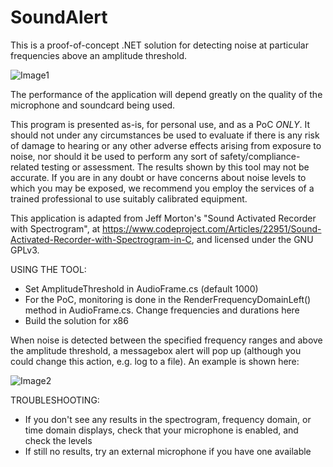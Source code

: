 # SoundAlert

This is a proof-of-concept .NET solution for detecting noise at particular frequencies above an amplitude threshold.

![Image1](https://github.com/catz3/SoundAlert/blob/master/SoundAlert.PNG)

The performance of the application will depend greatly on the quality of the microphone and soundcard being used. 

This program is presented as-is, for personal use, and as a PoC *ONLY*. It should not under any circumstances be used to evaluate if there is any risk of damage to hearing or any other adverse effects arising from exposure to noise, nor should it be used to perform any sort of safety/compliance-related testing or assessment. The results shown by this tool may not be accurate. If you are in any doubt or have concerns about noise levels to which you may be exposed, we recommend you employ the services of a trained professional to use suitably calibrated equipment.

This application is adapted from Jeff Morton's "Sound Activated Recorder with Spectrogram", at https://www.codeproject.com/Articles/22951/Sound-Activated-Recorder-with-Spectrogram-in-C, and licensed under the GNU GPLv3.

USING THE TOOL:
- Set AmplitudeThreshold in AudioFrame.cs (default 1000)
- For the PoC, monitoring is done in the RenderFrequencyDomainLeft() method in AudioFrame.cs. Change frequencies and durations here
- Build the solution for x86

When noise is detected between the specified frequency ranges and above the amplitude threshold, a messagebox alert will pop up (although you could change this action, e.g. log to a file). An example is shown here:

![Image2](https://github.com/catz3/SoundAlert/blob/master/SoundAlert2.PNG)

TROUBLESHOOTING:
- If you don't see any results in the spectrogram, frequency domain, or time domain displays, check that your microphone is enabled, and check the levels
- If still no results, try an external microphone if you have one available

